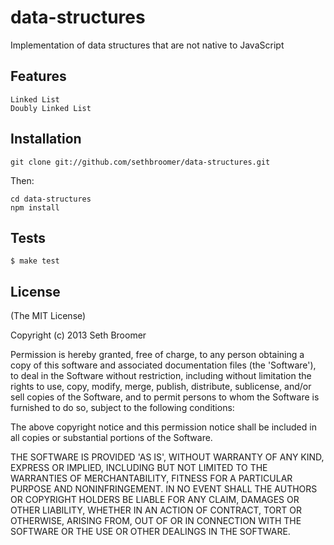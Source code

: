 data-structures
===============

Implementation of data structures that are not native to JavaScript


## Features
    Linked List
    Doubly Linked List

## Installation
```
git clone git://github.com/sethbroomer/data-structures.git
```

Then:

```
cd data-structures
npm install
```

## Tests

```
$ make test
```

## License

(The MIT License)

Copyright (c) 2013 Seth Broomer

Permission is hereby granted, free of charge, to any person obtaining
a copy of this software and associated documentation files (the
'Software'), to deal in the Software without restriction, including
without limitation the rights to use, copy, modify, merge, publish,
distribute, sublicense, and/or sell copies of the Software, and to
permit persons to whom the Software is furnished to do so, subject to
the following conditions:

The above copyright notice and this permission notice shall be
included in all copies or substantial portions of the Software.

THE SOFTWARE IS PROVIDED 'AS IS', WITHOUT WARRANTY OF ANY KIND,
EXPRESS OR IMPLIED, INCLUDING BUT NOT LIMITED TO THE WARRANTIES OF
MERCHANTABILITY, FITNESS FOR A PARTICULAR PURPOSE AND NONINFRINGEMENT.
IN NO EVENT SHALL THE AUTHORS OR COPYRIGHT HOLDERS BE LIABLE FOR ANY
CLAIM, DAMAGES OR OTHER LIABILITY, WHETHER IN AN ACTION OF CONTRACT,
TORT OR OTHERWISE, ARISING FROM, OUT OF OR IN CONNECTION WITH THE
SOFTWARE OR THE USE OR OTHER DEALINGS IN THE SOFTWARE.